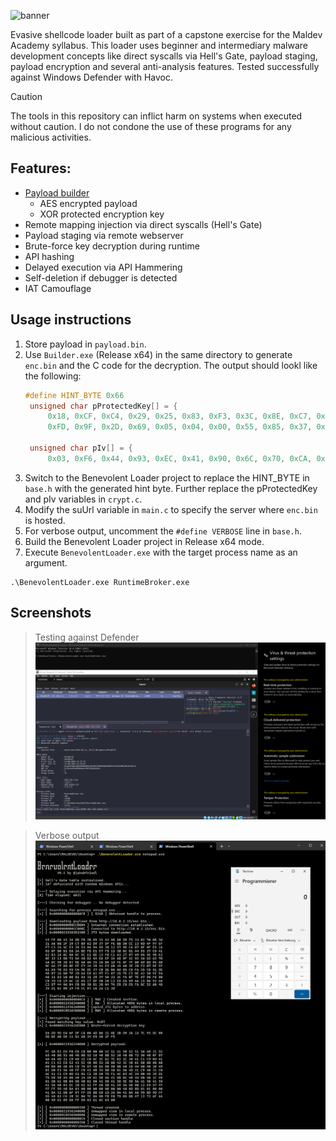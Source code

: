 <!-- ```c
VOID Banner() {
    PRINTW(L"\n\
┳┓          ┓     ┓      ┓    \n\
┣┫┏┓┏┓┏┓┓┏┏┓┃┏┓┏┓╋┃ ┏┓┏┓┏┫┏┓┏┓\n\
┻┛┗ ┛┗┗ ┗┛┗┛┗┗ ┛┗┗┗┛┗┛┗┻┗┻┗ ┛ \n\
          V0.1 by @jakobfriedl\n\n"); 
}
``` -->
![banner](Images/Banner.png)

Evasive shellcode loader built as part of a capstone exercise for the Maldev Academy syllabus. This loader uses beginner and intermediary malware development concepts like direct syscalls via Hell's Gate, payload staging, payload encryption and several anti-analysis features. Tested successfully against Windows Defender with Havoc.

> [!CAUTION]
> The tools in this repository can inflict harm on systems when executed without caution. I do not condone the use of these programs for any malicious activities.

## Features: 
- [Payload builder](./Builder/)
  - AES encrypted payload
  - XOR protected encryption key
- Remote mapping injection via direct syscalls (Hell's Gate)
- Payload staging via remote webserver
- Brute-force key decryption during runtime
- API hashing
- Delayed execution via API Hammering
- Self-deletion if debugger is detected
- IAT Camouflage

## Usage instructions
1. Store payload in `payload.bin`.
2. Use `Builder.exe` (Release x64) in the same directory to generate `enc.bin` and the C code for the decryption. The output should lookl like the following:
   ```c
   #define HINT_BYTE 0x66
    unsigned char pProtectedKey[] = {
        0x18, 0xCF, 0xC4, 0x29, 0x25, 0x83, 0xF3, 0x3C, 0x8E, 0xC7, 0x1A, 0x6D, 0x89, 0xBE, 0xF9, 0xF9,
        0xFD, 0x9F, 0x2D, 0x69, 0x05, 0x04, 0x00, 0x55, 0x85, 0x37, 0xDD, 0xF5, 0x86, 0xFE, 0x84, 0x68 };

    unsigned char pIv[] = {
        0x03, 0xF6, 0x44, 0x93, 0xEC, 0x41, 0x90, 0x6C, 0x70, 0xCA, 0xFA, 0x5C, 0x50, 0x5C, 0xF4, 0xA4 };
   ```
3. Switch to the Benevolent Loader project to replace the HINT_BYTE in `base.h` with the generated hint byte. Further replace the pProtectedKey and pIv variables in `crypt.c`.
4. Modify the suUrl variable in `main.c` to specify the server where `enc.bin` is hosted.
5. For verbose output, uncomment the `#define VERBOSE` line in `base.h`.
6. Build the Benevolent Loader project in Release x64 mode.
7. Execute `BenevolentLoader.exe` with the target process name as an argument.
   
```
.\BenevolentLoader.exe RuntimeBroker.exe
```

## Screenshots
> Testing against Defender
![image](Images/BenevolentLoaderStealth.png)

> Verbose output 
![image](Images/BenevolentLoader.png)
